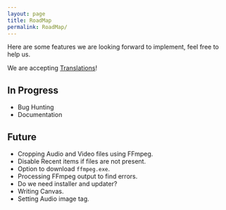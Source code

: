 ```yaml
---
layout: page
title: RoadMap
permalink: RoadMap/
---
```


Here are some features we are looking forward to implement, feel free to help us.

<div class="alert alert-info">
We are accepting <a href="{{ site.baseurl }}/Translation" class="alert-link">Translations</a>!
</div>

## In Progress
- Bug Hunting
- Documentation

## Future
- Cropping Audio and Video files using FFmpeg.
- Disable Recent items if files are not present.
- Option to download `ffmpeg.exe`.
- Processing FFmpeg output to find errors.
- Do we need installer and updater?
- Writing Canvas.
- Setting Audio image tag.
